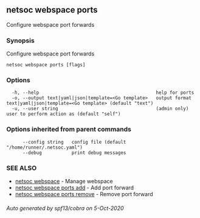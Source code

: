 ## netsoc webspace ports

Configure webspace port forwards

### Synopsis

Configure webspace port forwards

```
netsoc webspace ports [flags]
```

### Options

```
  -h, --help                                           help for ports
  -o, --output text|yaml|json|template=<Go template>   output format text|yaml|json|template=<Go template> (default "text")
  -u, --user string                                    (admin only) user to perform action as (default "self")
```

### Options inherited from parent commands

```
      --config string   config file (default "/home/runner/.netsoc.yaml")
      --debug           print debug messages
```

### SEE ALSO

* [netsoc webspace](netsoc_webspace.md)	 - Manage webspace
* [netsoc webspace ports add](netsoc_webspace_ports_add.md)	 - Add port forward
* [netsoc webspace ports remove](netsoc_webspace_ports_remove.md)	 - Remove port forward

###### Auto generated by spf13/cobra on 5-Oct-2020
